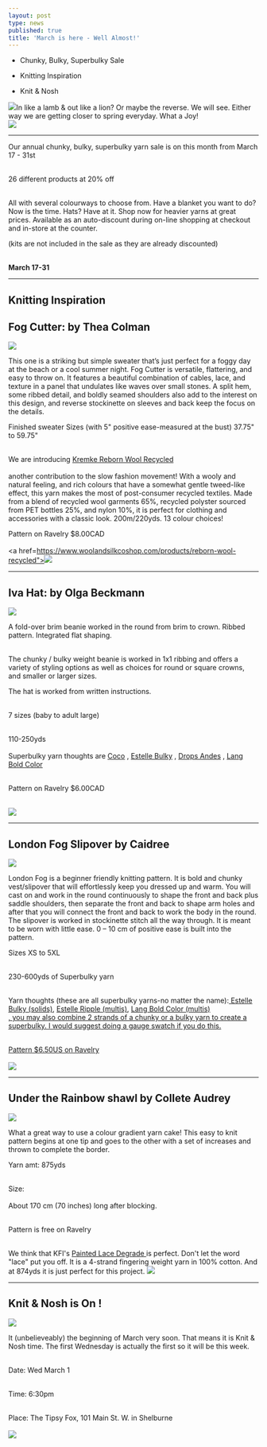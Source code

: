 ```yaml
---
layout: post
type: news
published: true
title: 'March is here - Well Almost!'
---
```


-	Chunky, Bulky, Superbulky Sale

- Knitting Inspiration

- Knit & Nosh

<img src="/img/lamb.jpg">In like a lamb & out like a lion? Or maybe the reverse. We will see. Either way we are getting closer to spring everyday. What a Joy!<br />
<a href="https://www.woolandsilkcoshop.com/"><img src="/img/btn_march.jpg"></a>
<hr />
<h2Chunky, Bulky, Superbulky Sale</h2>

<p>Our annual chunky, bulky, superbulky yarn sale is on this month from March 17 - 31st<br /><br />

26 different products at 20% off<br /><br />

All with several colourways to choose from. Have a blanket you want to do? Now is the time. Hats? Have at it. Shop now for heavier yarns at great prices. Available as an auto-discount during on-line shopping at checkout and in-store at the counter.

(kits are not included in the sale as they are already discounted)<br /><br />

<strong>March 17-31</strong></p>

<hr />
<h2>Knitting Inspiration</h2>

<h2>Fog Cutter: by Thea Colman</h2>
<p><a href="https://www.ravelry.com/patterns/library/fog-cutter"><img src="/img/fog_cutter.jpg"></a> <br />

This one is a striking but simple sweater that’s just perfect for a foggy day at the beach or a cool summer night. Fog Cutter is versatile, flattering, and easy to throw on. It features a beautiful combination of cables, lace, and texture in a panel that undulates like waves over small stones. A split hem, some ribbed detail, and boldly seamed shoulders also add to the interest on this design, and reverse stockinette on sleeves and back keep the focus on the details.

Finished sweater Sizes (with 5" positive ease-measured at the bust) 37.75" to 59.75"<br /><br />

We are introducing <a href="https://www.woolandsilkcoshop.com/products/reborn-wool-recycled">Kremke Reborn Wool Recycled</a><br /><br />
another contribution to the slow fashion movement! With a wooly and natural feeling, and rich colours that have a somewhat gentle tweed-like effect, this yarn makes the most of post-consumer recycled textiles. Made from a blend of recycled wool garments 65%, recycled polyster sourced from PET bottles 25%, and nylon 10%, it is perfect for clothing and accessories with a classic look. 200m/220yds. 13 colour choices!

Pattern on Ravelry $8.00CAD<br /><br />
<a href=https://www.woolandsilkcoshop.com/products/reborn-wool-recycled"><img src="/img/btn_fog_cutter.jpg"></a></p>

<hr />
<h2> Iva Hat: by Olga Beckmann</h2>
<p><a href="https://www.ravelry.com/patterns/library/iva-hat"><img src="/img/iva_hat.jpg"></a> <br />

A fold-over brim beanie worked in the round from brim to crown. Ribbed pattern. Integrated flat shaping.<br /><br />

The chunky / bulky weight beanie is worked in 1x1 ribbing and offers a variety of styling options as well as choices for round or square crowns, and smaller or larger sizes.

The hat is worked from written instructions.<br /><br />

7 sizes (baby to adult large)<br /><br />

110-250yds<br /><br />
 Superbulky yarn thoughts are <a href="https://www.woolandsilkcoshop.com/products/coco">Coco</a> , <a href="https://www.woolandsilkcoshop.com/products/estelle-bulky">Estelle Bulky</a> , <a href="https://www.woolandsilkcoshop.com/products/andes">Drops Andes</a> ,
           <a href="https://www.woolandsilkcoshop.com/products/bold-color">Lang Bold Color</a><br /><br />

Pattern on Ravelry $6.00CAD<br /><br />

<a href="https://www.ravelry.com/patterns/library/iva-hat"><img src="/img/btn_ivy_hat.jpg"></a></p>
 <hr />
     <h2> London Fog Slipover by Caidree</h2>
<p><a href="https://www.ravelry.com/patterns/library/london-fog-slipover"><img src="/img/london_fog.jpg"></a> <br />

London Fog is a beginner friendly knitting pattern. It is bold and chunky vest/slipover that will effortlessly keep you dressed up and warm. You will cast on and work in the round continuously to shape the front and back plus saddle shoulders, then separate the front and back to shape arm holes and after that you will connect the front and back to work the body in the round. The slipover is worked in stockinette stitch all the way through. It is meant to be worn with little ease. 0 – 10 cm of positive ease is built into the pattern.

Sizes XS to 5XL<br /><br />

230-600yds of Superbulky yarn<br /><br />

Yarn thoughts (these are all superbulky yarns-no matter the name):<a href="https://www.woolandsilkcoshop.com/products/estelle-bulky"> Estelle Bulky (solids)</a>,
 <a href="https://www.woolandsilkcoshop.com/products/estelle-ripple">Estelle Ripple (multis)</a>, <a href="https://www.woolandsilkcoshop.com/products/bold-color">Lang Bold Color (multis)<br />, 
 you may also combine 2 strands of a chunky or a bulky yarn to create a superbulky. I would suggest doing a gauge swatch if you do this.<br /><br />

Pattern $6.50US on Ravelry<br /><br />
<a href="https://www.ravelry.com/patterns/library/london-fog-slipover"><img src="/img/btn_london_fog.jpg"></a></p>
     <hr />
    <h2> Under the Rainbow shawl by Collete Audrey</h2>
<p><a href="https://www.ravelry.com/patterns/library/under-the-rainbow-3"><img src="/img/rainbow_shawl.jpg"></a> <br />

What a great way to use a colour gradient yarn cake! This easy to knit pattern begins at one tip and goes to the other with a set of increases and thrown to complete the border.

Yarn amt: 875yds<br /><br />

Size:<br /><br />
About 170 cm (70 inches) long after blocking.<br /><br />

Pattern is free on Ravelry<br /><br />

We think that KFI's <a href="https://www.woolandsilkcoshop.com/products/kfi-collection-lace-degrade">Painted Lace Degrade </a>is perfect. Don't let the word "lace" put you off. It is a 4-strand fingering weight yarn in 100% cotton. And at 874yds it is just perfect for this project.
<a href="https://www.ravelry.com/patterns/library/under-the-rainbow-3"><img src="/img/btn_rainbow_shawl.jpg"></a></p>                                                                                  
<hr />
<h2> Knit & Nosh is On !</h2>
<p><a href="https://tipsyfoxpub.com/menuqr"><img src="/img/tipsyfox.jpg"></a> <br />

It (unbelieveably) the beginning of March very soon. That means it is Knit & Nosh time. The first Wednesday is actually the first so it will be this week.<br /><br />

Date: Wed March 1<br /><br />

Time: 6:30pm<br /><br />

Place: The Tipsy Fox, 101 Main St. W. in Shelburne<br /><br />
<a href="https://tipsyfoxpub.com/menuqr"><img src="/img/btn_tipsyfox.jpg"></a></p>                                                                                  



